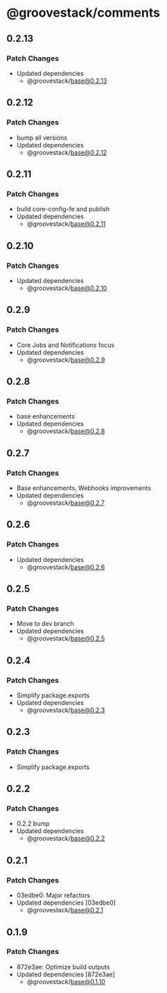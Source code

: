 # @groovestack/comments

## 0.2.13

### Patch Changes

- Updated dependencies
  - @groovestack/base@0.2.13

## 0.2.12

### Patch Changes

- bump all versions
- Updated dependencies
  - @groovestack/base@0.2.12

## 0.2.11

### Patch Changes

- build core-config-fe and publish
- Updated dependencies
  - @groovestack/base@0.2.11

## 0.2.10

### Patch Changes

- Updated dependencies
  - @groovestack/base@0.2.10

## 0.2.9

### Patch Changes

- Core Jobs and Notifications focus
- Updated dependencies
  - @groovestack/base@0.2.9

## 0.2.8

### Patch Changes

- base enhancements
- Updated dependencies
  - @groovestack/base@0.2.8

## 0.2.7

### Patch Changes

- Base enhancements, Webhooks improvements
- Updated dependencies
  - @groovestack/base@0.2.7

## 0.2.6

### Patch Changes

- Updated dependencies
  - @groovestack/base@0.2.6

## 0.2.5

### Patch Changes

- Move to dev branch
- Updated dependencies
  - @groovestack/base@0.2.5

## 0.2.4

### Patch Changes

- Simplify package.exports
- Updated dependencies
  - @groovestack/base@0.2.3

## 0.2.3

### Patch Changes

- Simplify package.exports

## 0.2.2

### Patch Changes

- 0.2.2 bump
- Updated dependencies
  - @groovestack/base@0.2.2

## 0.2.1

### Patch Changes

- 03edbe0: Major refactors
- Updated dependencies [03edbe0]
  - @groovestack/base@0.2.1

## 0.1.9

### Patch Changes

- 872e3ae: Optimize build outputs
- Updated dependencies [872e3ae]
  - @groovestack/base@0.1.10
